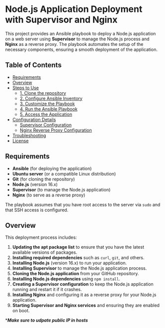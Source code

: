 # Node.js Application Deployment with Supervisor and Nginx

This project provides an Ansible playbook to deploy a Node.js application on a web server using **Supervisor** to manage the Node.js process and **Nginx** as a reverse proxy. The playbook automates the setup of the necessary components, ensuring a smooth deployment of the application.

## Table of Contents

- [Requirements](#requirements)
- [Overview](#overview)
- [Steps to Use](#steps-to-use)
  - [1. Clone the repository](#1-clone-the-repository)
  - [2. Configure Ansible Inventory](#2-configure-ansible-inventory)
  - [3. Customize the Playbook](#3-customize-the-playbook)
  - [4. Run the Ansible Playbook](#4-run-the-ansible-playbook)
  - [5. Access the Application](#5-access-the-application)
- [Configuration Details](#configuration-details)
  - [Supervisor Configuration](#supervisor-configuration)
  - [Nginx Reverse Proxy Configuration](#nginx-reverse-proxy-configuration)
- [Troubleshooting](#troubleshooting)
- [License](#license)

## Requirements

- **Ansible** (for deploying the application)
- **Ubuntu server** (or a compatible Linux distribution)
- **Git** (for cloning the repository)
- **Node.js** (version 16.x)
- **Supervisor** (to manage the Node.js application)
- **Nginx** (to serve as a reverse proxy)

The playbook assumes that you have root access to the server via `sudo` and that SSH access is configured.

## Overview

This deployment process includes:

1. **Updating the apt package list** to ensure that you have the latest available versions of packages.
2. **Installing required dependencies** such as `curl`, `git`, and others.
3. **Installing Node.js** (version 16.x) to run your application.
4. **Installing Supervisor** to manage the Node.js application process.
5. **Cloning the Node.js application** from your GitHub repository.
6. **Installing Node.js dependencies** using `npm install`.
7. **Creating a Supervisor configuration** to keep the Node.js application running and restart it if it crashes.
8. **Installing Nginx** and configuring it as a reverse proxy for your Node.js application.
9. **Starting Supervisor and Nginx services** and ensuring they are enabled on boot.


****************Make sure to udpate public IP in hosts***************

